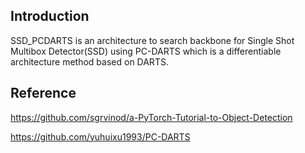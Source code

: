 ## Introduction

SSD_PCDARTS is an architecture to search backbone for Single Shot Multibox Detector(SSD) using PC-DARTS which is a differentiable architecture method based on DARTS.

## Reference

https://github.com/sgrvinod/a-PyTorch-Tutorial-to-Object-Detection

https://github.com/yuhuixu1993/PC-DARTS
